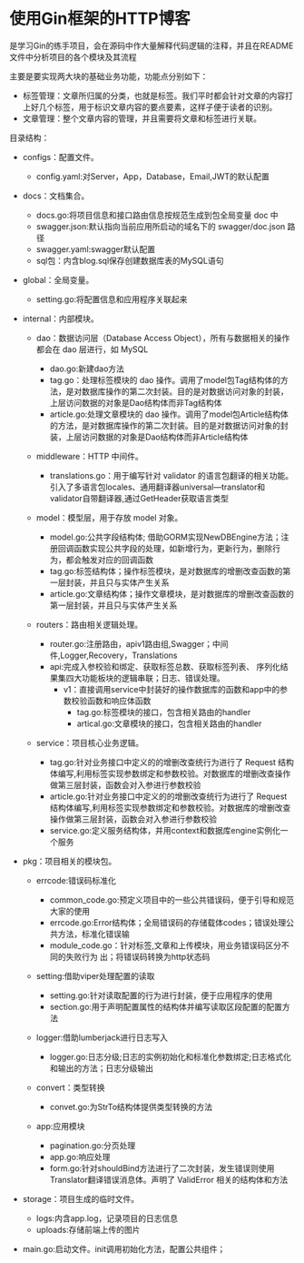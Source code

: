 # 使用Gin框架的HTTP博客

是学习Gin的练手项目，会在源码中作大量解释代码逻辑的注释，并且在README文件中分析项目的各个模块及其流程

主要是要实现两大块的基础业务功能，功能点分别如下：
 * 标签管理：文章所归属的分类，也就是标签。我们平时都会针对文章的内容打上好几个标签，用于标识文章内容的要点要素，这样子便于读者的识别。
 * 文章管理：整个文章内容的管理，并且需要将文章和标签进行关联。

  目录结构：
* configs：配置文件。
   * config.yaml:对Server，App，Database，Email,JWT的默认配置

* docs：文档集合。
   * docs.go:将项目信息和接口路由信息按规范生成到包全局变量 doc 中
   * swagger.json:默认指向当前应用所启动的域名下的 swagger/doc.json 路径
   * swagger.yaml:swagger默认配置
   * sql包：内含blog.sql保存创建数据库表的MySQL语句

* global：全局变量。
   * setting.go:将配置信息和应用程序关联起来


* internal：内部模块。
   * dao：数据访问层（Database Access Object），所有与数据相关的操作都会在 dao 层进行，如 MySQL
      * dao.go:新建dao方法
      * tag.go：处理标签模块的 dao 操作。调用了model包Tag结构体的方法，是对数据库操作的第二次封装。目的是对数据访问对象的封装，上层访问数据的对象是Dao结构体而非Tag结构体
      * article.go:处理文章模块的 dao 操作。调用了model包Article结构体的方法，是对数据库操作的第二次封装。目的是对数据访问对象的封装，上层访问数据的对象是Dao结构体而非Article结构体

   * middleware：HTTP 中间件。
      * translations.go：用于编写针对 validator 的语言包翻译的相关功能。引入了多语言包locales、通用翻译器universal—translator和validator自带翻译器,通过GetHeader获取语言类型

   * model：模型层，用于存放 model 对象。
      * model.go:公共字段结构体; 借助GORM实现NewDBEngine方法；注册回调函数实现公共字段的处理，如新增行为，更新行为，删除行为，都会触发对应的回调函数
      * tag.go:标签结构体；操作标签模块，是对数据库的增删改查函数的第一层封装，并且只与实体产生关系
      * article.go:文章结构体；操作文章模块，是对数据库的增删改查函数的第一层封装，并且只与实体产生关系

   * routers：路由相关逻辑处理。
      * router.go:注册路由，apiv1路由组,Swagger；中间件,Logger,Recovery，Translations
      * api:完成入参校验和绑定、获取标签总数、获取标签列表、 序列化结果集四大功能板块的逻辑串联；日志、错误处理。
         * v1：直接调用service中封装好的操作数据库的函数和app中的参数校验函数和响应体函数
            * tag.go:标签模块的接口，包含相关路由的handler
            * artical.go:文章模块的接口，包含相关路由的handler

   * service：项目核心业务逻辑。
      * tag.go:针对业务接口中定义的的增删改查统行为进行了 Request 结构体编写,利用标签实现参数绑定和参数校验。对数据库的增删改查操作做第三层封装，函数会对入参进行参数校验
      * article.go:针对业务接口中定义的的增删改查统行为进行了 Request 结构体编写,利用标签实现参数绑定和参数校验。对数据库的增删改查操作做第三层封装，函数会对入参进行参数校验
      * service.go:定义服务结构体，并用context和数据库engine实例化一个服务


 * pkg：项目相关的模块包。
    * errcode:错误码标准化
       * common_code.go:预定义项目中的一些公共错误码，便于引导和规范大家的使用
       * errcode.go:Error结构体；全局错误码的存储载体codes；错误处理公共方法，标准化错误输
       * module_code.go：针对标签,文章和上传模块，用业务错误码区分不同的失败行为
出；将错误码转换为http状态码

    * setting:借助viper处理配置的读取
       * setting.go:针对读取配置的行为进行封装，便于应用程序的使用
       * section.go:用于声明配置属性的结构体并编写读取区段配置的配置方法

    * logger:借助lumberjack进行日志写入
       * logger.go:日志分级;日志的实例初始化和标准化参数绑定;日志格式化和输出的方法；日志分级输出

    * convert：类型转换
       * convet.go:为StrTo结构体提供类型转换的方法

    * app:应用模块
       * pagination.go:分页处理
       * app.go:响应处理
       * form.go:针对shouldBind方法进行了二次封装，发生错误则使用Translator翻译错误消息体。声明了 ValidError 相关的结构体和方法

 * storage：项目生成的临时文件。
    * logs:内含app.log，记录项目的日志信息
    * uploads:存储前端上传的图片

 * main.go:启动文件。init调用初始化方法，配置公共组件；
